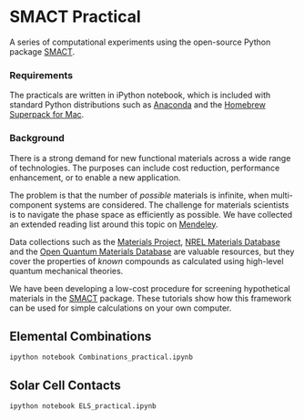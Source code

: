 # SMACT Practical
A series of computational experiments using the open-source Python package [SMACT](https://github.com/WMD-group/smact).

### Requirements
The practicals are written in iPython notebook, which is included with standard Python distributions such as [Anaconda](https://www.continuum.io/downloads) and the [Homebrew Superpack for Mac](http://stronginference.com/ScipySuperpack/).

### Background
There is a strong demand for new functional materials across a wide range of technologies. The purposes can include cost reduction, performance enhancement, or to enable a new application. 

The problem is that the number of *possible* materials is infinite, when multi-component systems are considered. The challenge for materials scientists is to navigate the phase space as efficiently as possible. We have collected an extended reading list around this topic on [Mendeley](https://www.mendeley.com/groups/7079451/_/overview/). 

Data collections such as the [Materials Project](https://www.materialsproject.org), [NREL Materials Database](http://materials.nrel.gov) and the [Open Quantum Materials Database](http://oqmd.org) are valuable resources, but they cover the properties of *known* compounds as calculated using high-level quantum mechanical theories.

We have been developing a low-cost procedure for screening hypothetical materials in the [SMACT](https://github.com/WMD-group/SMACT) package. These tutorials show how this framework can be used for simple calculations on your own computer. 

## Elemental Combinations
```
ipython notebook Combinations_practical.ipynb
```

## Solar Cell Contacts
```
ipython notebook ELS_practical.ipynb
```
